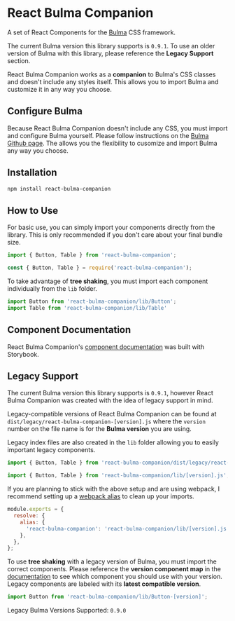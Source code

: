 # React Bulma Companion


A set of React Components for the [Bulma](http://bulma.io/) CSS framework.

The current Bulma version this library supports is `0.9.1`. To use an older version of Bulma with this library, please reference the **Legacy Support** section.

React Bulma Companion works as a **companion** to Bulma's CSS classes and doesn't include any styles itself. This allows you to import Bulma and customize it in any way you choose.

## Configure Bulma

Because React Bulma Companion doesn't include any CSS, you must import and configure Bulma yourself. Please follow instructions on the [Bulma Github page](https://github.com/jgthms/bulma). The allows you the flexibility to cusomize and import Bulma any way you choose.

## Installation

```bash
npm install react-bulma-companion
```

## How to Use

For basic use, you can simply import your components directly from the library. This is only recommended if you don't care about your final bundle size.

```javascript
import { Button, Table } from 'react-bulma-companion';

const { Button, Table } = require('react-bulma-companion');
```

To take advantage of **tree shaking**, you must import each component individually from the `lib` folder.

```javascript
import Button from 'react-bulma-companion/lib/Button';
import Table from 'react-bulma-companion/lib/Table'
```

## Component Documentation

React Bulma Companion's [component documentation](http://react-bulma-companion.surge.sh/) was built with Storybook.

## Legacy Support

The current Bulma version this library supports is `0.9.1`, however React Bulma Companion was created with the idea of legacy support in mind.

Legacy-compatible versions of React Bulma Companion can be found at `dist/legacy/react-bulma-companion-[version].js` where the `version` number on the file name is for the **Bulma version** you are using.

Legacy index files are also created in the `lib` folder allowing you to easily important legacy components.

```javascript
import { Button, Table } from 'react-bulma-companion/dist/legacy/react-bulma-companion-[version].js';

import { Button, Table } from 'react-bulma-companion/lib/[version].js';
```

If you are planning to stick with the above setup and are using webpack, I recommend setting up a [webpack alias](https://webpack.js.org/configuration/resolve/#resolvealias) to clean up your imports.

```javascript
module.exports = {
  resolve: {
    alias: {
      'react-bulma-companion': 'react-bulma-companion/lib/[version].js',
    },
  },
};
```

To use **tree shaking** with a legacy version of Bulma, you must import the correct components. Please reference the **version component map** in the [documentation](http://react-bulma-companion.surge.sh/) to see which component you should use with your version. Legacy components are labeled with its **latest compatible version**.

```javascript
import Button from 'react-bulma-companion/lib/Button-[version]';
```

Legacy Bulma Versions Supported: `0.9.0`
